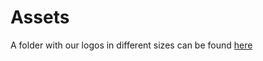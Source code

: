 # Assets

A folder with our logos in different sizes can be found [here](https://github.com/ergonames/ergo-names-docs/tree/master/assets/logos)
